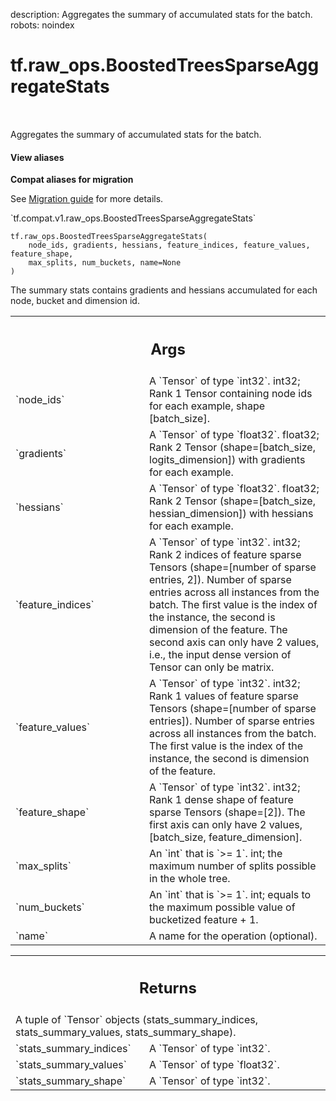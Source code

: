 description: Aggregates the summary of accumulated stats for the batch.
robots: noindex

# tf.raw_ops.BoostedTreesSparseAggregateStats

<!-- Insert buttons and diff -->

<table class="tfo-notebook-buttons tfo-api nocontent" align="left">

</table>



Aggregates the summary of accumulated stats for the batch.

<section class="expandable">
  <h4 class="showalways">View aliases</h4>
  <p>
<b>Compat aliases for migration</b>
<p>See
<a href="https://www.tensorflow.org/guide/migrate">Migration guide</a> for
more details.</p>
<p>`tf.compat.v1.raw_ops.BoostedTreesSparseAggregateStats`</p>
</p>
</section>

<pre class="devsite-click-to-copy prettyprint lang-py tfo-signature-link">
<code>tf.raw_ops.BoostedTreesSparseAggregateStats(
    node_ids, gradients, hessians, feature_indices, feature_values, feature_shape,
    max_splits, num_buckets, name=None
)
</code></pre>



<!-- Placeholder for "Used in" -->

The summary stats contains gradients and hessians accumulated for each node, bucket and dimension id.

<!-- Tabular view -->
 <table class="responsive fixed orange">
<colgroup><col width="214px"><col></colgroup>
<tr><th colspan="2"><h2 class="add-link">Args</h2></th></tr>

<tr>
<td>
`node_ids`
</td>
<td>
A `Tensor` of type `int32`.
int32; Rank 1 Tensor containing node ids for each example, shape [batch_size].
</td>
</tr><tr>
<td>
`gradients`
</td>
<td>
A `Tensor` of type `float32`.
float32; Rank 2 Tensor (shape=[batch_size, logits_dimension]) with gradients for each example.
</td>
</tr><tr>
<td>
`hessians`
</td>
<td>
A `Tensor` of type `float32`.
float32; Rank 2 Tensor (shape=[batch_size, hessian_dimension]) with hessians for each example.
</td>
</tr><tr>
<td>
`feature_indices`
</td>
<td>
A `Tensor` of type `int32`.
int32; Rank 2 indices of feature sparse Tensors (shape=[number of sparse entries, 2]).
Number of sparse entries across all instances from the batch. The first value is
the index of the instance, the second is dimension of the feature. The second axis
can only have 2 values, i.e., the input dense version of Tensor can only be matrix.
</td>
</tr><tr>
<td>
`feature_values`
</td>
<td>
A `Tensor` of type `int32`.
int32; Rank 1 values of feature sparse Tensors (shape=[number of sparse entries]).
Number of sparse entries across all instances from the batch. The first value is
the index of the instance, the second is dimension of the feature.
</td>
</tr><tr>
<td>
`feature_shape`
</td>
<td>
A `Tensor` of type `int32`.
int32; Rank 1 dense shape of feature sparse Tensors (shape=[2]).
The first axis can only have 2 values, [batch_size, feature_dimension].
</td>
</tr><tr>
<td>
`max_splits`
</td>
<td>
An `int` that is `>= 1`.
int; the maximum number of splits possible in the whole tree.
</td>
</tr><tr>
<td>
`num_buckets`
</td>
<td>
An `int` that is `>= 1`.
int; equals to the maximum possible value of bucketized feature + 1.
</td>
</tr><tr>
<td>
`name`
</td>
<td>
A name for the operation (optional).
</td>
</tr>
</table>



<!-- Tabular view -->
 <table class="responsive fixed orange">
<colgroup><col width="214px"><col></colgroup>
<tr><th colspan="2"><h2 class="add-link">Returns</h2></th></tr>
<tr class="alt">
<td colspan="2">
A tuple of `Tensor` objects (stats_summary_indices, stats_summary_values, stats_summary_shape).
</td>
</tr>
<tr>
<td>
`stats_summary_indices`
</td>
<td>
A `Tensor` of type `int32`.
</td>
</tr><tr>
<td>
`stats_summary_values`
</td>
<td>
A `Tensor` of type `float32`.
</td>
</tr><tr>
<td>
`stats_summary_shape`
</td>
<td>
A `Tensor` of type `int32`.
</td>
</tr>
</table>

